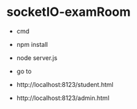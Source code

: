 # socketIO-examRoom

- cmd
- npm install
- node server.js

- go to
- http://localhost:8123/student.html
- http://localhost:8123/admin.html

